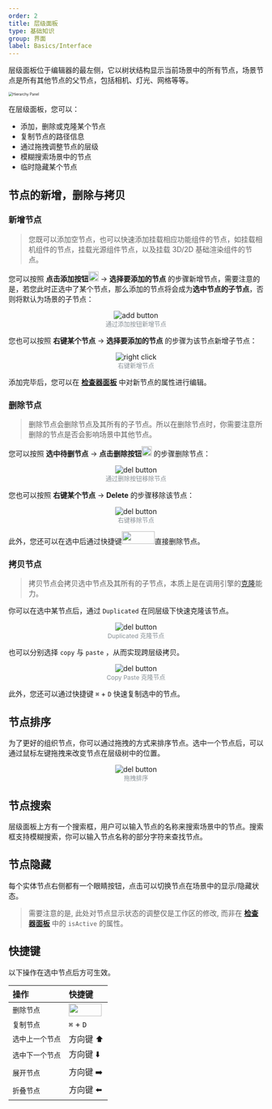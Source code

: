 ```yaml
---
order: 2
title: 层级面板
type: 基础知识
group: 界面
label: Basics/Interface
---
```


层级面板位于编辑器的最左侧，它以树状结构显示当前场景中的所有节点，场景节点是所有其他节点的父节点，包括相机、灯光、网格等等。

<img alt="Hierarchy Panel" src="https://mdn.alipayobjects.com/huamei_yo47yq/afts/img/A*w_LPQbXK5OcAAAAAAAAAAAAADhuCAQ/original" style="zoom:50%;"  >

在层级面板，您可以：

- 添加，删除或克隆某个节点
- 复制节点的路径信息
- 通过拖拽调整节点的层级
- 模糊搜索场景中的节点
- 临时隐藏某个节点

## 节点的新增，删除与拷贝

### 新增节点

> 您既可以添加空节点，也可以快速添加挂载相应功能组件的节点，如挂载相机组件的节点，挂载光源组件节点，以及挂载 3D/2D 基础渲染组件的节点。

您可以按照 **点击添加按钮**<img src="https://mdn.alipayobjects.com/huamei_yo47yq/afts/img/A*z9xnR68jixgAAAAAAAAAAAAADhuCAQ/original" width="20" height="20"> -> **选择要添加的节点** 的步骤新增节点，需要注意的是，若您此时正选中了某个节点，那么添加的节点将会成为**选中节点的子节点**，否则将默认为场景的子节点：

<div style="text-align:center;">
    <img alt="add button" src="https://mdn.alipayobjects.com/huamei_yo47yq/afts/img/A*JmW8S4_cb4YAAAAAAAAAAAAADhuCAQ/original" >
</div>
<figcaption style="text-align:center; color: #889096;font-size:12px">通过添加按钮新增节点</figcaption>

您也可以按照 **右键某个节点** -> **选择要添加的节点** 的步骤为该节点新增子节点：

<div style="text-align:center;">
    <img alt="right click" src="https://mdn.alipayobjects.com/huamei_yo47yq/afts/img/A*JmW8S4_cb4YAAAAAAAAAAAAADhuCAQ/original" >
</div>
<figcaption style="text-align:center; color: #889096;font-size:12px">右键新增节点</figcaption>

添加完毕后，您可以在 **[检查器面板](/docs/interface-inspector)** 中对新节点的属性进行编辑。

### 删除节点

> 删除节点会删除节点及其所有的子节点。所以在删除节点时，你需要注意所删除的节点是否会影响场景中其他节点。

您可以按照 **选中待删节点** -> **点击删除按钮**<img src="https://mdn.alipayobjects.com/huamei_yo47yq/afts/img/A*pdYsTLNgz2IAAAAAAAAAAAAADhuCAQ/original" width="20" height="20"> 的步骤删除节点：

<div style="text-align:center;">
    <img alt="del button" src="https://mdn.alipayobjects.com/huamei_yo47yq/afts/img/A*P7PJTrSlaHMAAAAAAAAAAAAADhuCAQ/original" >
</div>
<figcaption style="text-align:center; color: #889096;font-size:12px">通过删除按钮移除节点</figcaption>

您也可以按照 **右键某个节点** -> **Delete** 的步骤移除该节点：

<div style="text-align:center;">
    <img alt="del button" src="https://mdn.alipayobjects.com/huamei_yo47yq/afts/img/A*4FP6QqedU5QAAAAAAAAAAAAADhuCAQ/original" >
</div>
<figcaption style="text-align:center; color: #889096;font-size:12px">右键移除节点</figcaption>

此外，您还可以在选中后通过快捷键<img src="https://mdn.alipayobjects.com/huamei_yo47yq/afts/img/A*PzBBTZF1HwEAAAAAAAAAAAAADhuCAQ/original" width="65" height="25">直接删除节点。

### 拷贝节点

> 拷贝节点会拷贝选中节点及其所有的子节点，本质上是在调用引擎的[克隆](/docs/core-clone)能力。

你可以在选中某节点后，通过 `Duplicated` 在同层级下快速克隆该节点。

<div style="text-align:center;">
    <img alt="del button" src="https://mdn.alipayobjects.com/huamei_yo47yq/afts/img/A*ZBAsRKWVP9oAAAAAAAAAAAAADhuCAQ/original" >
</div>
<figcaption style="text-align:center; color: #889096;font-size:12px">Duplicated 克隆节点</figcaption>

也可以分别选择 `copy` 与 `paste` ，从而实现跨层级拷贝。

<div style="text-align:center;">
    <img alt="del button" src="https://mdn.alipayobjects.com/huamei_yo47yq/afts/img/A*9groQ7DrzM4AAAAAAAAAAAAADhuCAQ/original" >
</div>
<figcaption style="text-align:center; color: #889096;font-size:12px">Copy Paste 克隆节点</figcaption>

此外，您还可以通过快捷键 `⌘` + `D` 快速复制选中的节点。

## 节点排序

为了更好的组织节点，你可以通过拖拽的方式来排序节点。选中一个节点后，可以通过鼠标左键拖拽来改变节点在层级树中的位置。

<div style="text-align:center;">
    <img alt="del button" src="https://mdn.alipayobjects.com/huamei_yo47yq/afts/img/A*eQi1SZYqqCgAAAAAAAAAAAAADhuCAQ/original" >
</div>
<figcaption style="text-align:center; color: #889096;font-size:12px"> 拖拽排序 </figcaption>

## 节点搜索

层级面板上方有一个搜索框，用户可以输入节点的名称来搜索场景中的节点。搜索框支持模糊搜索，你可以输入节点名称的部分字符来查找节点。

## 节点隐藏

每个实体节点右侧都有一个眼睛按钮，点击可以切换节点在场景中的显示/隐藏状态。

> 需要注意的是, 此处对节点显示状态的调整仅是工作区的修改, 而非在 **[检查器面板](/docs/interface-inspector)** 中的 `isActive` 的属性。

## 快捷键

以下操作在选中节点后方可生效。

| 操作             | 快捷键                                                                                                                            |
| :--------------- | :-------------------------------------------------------------------------------------------------------------------------------- |
| `删除节点`       | <img src="https://mdn.alipayobjects.com/huamei_yo47yq/afts/img/A*PzBBTZF1HwEAAAAAAAAAAAAADhuCAQ/original" width="65" height="25"> |
| `复制节点`       | `⌘` + `D`                                                                                                                         |
| `选中上一个节点` | 方向键 ⬆️                                                                                                                         |
| `选中下一个节点` | 方向键 ⬇️                                                                                                                         |
| `展开节点`       | 方向键 ➡️                                                                                                                         |
| `折叠节点`       | 方向键 ⬅️                                                                                                                         |
